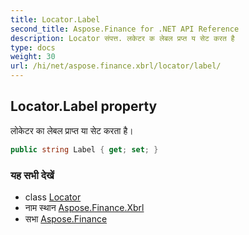 ```yaml
---
title: Locator.Label
second_title: Aspose.Finance for .NET API Reference
description: Locator संपत्त. लकेटर क लेबल प्रप्त य सेट करत है
type: docs
weight: 30
url: /hi/net/aspose.finance.xbrl/locator/label/
---
```

## Locator.Label property

लोकेटर का लेबल प्राप्त या सेट करता है।

```csharp
public string Label { get; set; }
```

### यह सभी देखें

* class [Locator](../)
* नाम स्थान [Aspose.Finance.Xbrl](../../locator/)
* सभा [Aspose.Finance](../../../)


